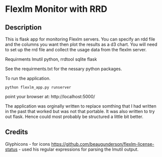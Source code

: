 # Flexlm Monitor with RRD

## Description
This is flask app for monitoring Flexlm servers. You can specify an rdd file and 
the columns you want then plot the results as a d3 chart. You will need to set up
the rrd file and collect the usage data from the flexlm server.

Requirments
lmutil
python, rrdtool
sqlite
flask

See the requirments.txt for the nessary python packages.

To run the application.
```
python flexlm_app.py runserver
```
point your browser at: http://localhost:5000/

The application was orginally written to replace somthing that I had written in 
the past that worked but was not that portable. It was also written to try out 
flask. Hence could most probably be structured a little bit better. 

## Credits
Glyphicons - for icons
https://github.com/beaugunderson/flexlm-license-status - used his regular 
expressions for parsing the lmutil output.



